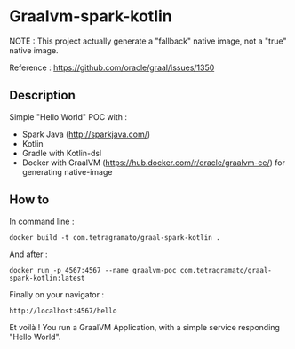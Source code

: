 # Graalvm-spark-kotlin

NOTE : This project actually generate a "fallback" native image, not a "true" native image.

Reference : https://github.com/oracle/graal/issues/1350

## Description

Simple "Hello World" POC with :

- Spark Java (http://sparkjava.com/)
- Kotlin
- Gradle with Kotlin-dsl
- Docker with GraalVM (https://hub.docker.com/r/oracle/graalvm-ce/) for generating native-image

## How to

In command line :

```
docker build -t com.tetragramato/graal-spark-kotlin .
```

And after :

```
docker run -p 4567:4567 --name graalvm-poc com.tetragramato/graal-spark-kotlin:latest 
```

Finally on your navigator :

```
http://localhost:4567/hello
```

Et voilà ! You run a GraalVM Application, with a simple service responding "Hello World".
